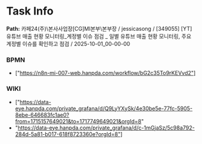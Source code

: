 # Task Info

**Path:** 카페24(주)\본사사업장\[CG]MI본부\본부장 / jessicasong / [349055] [YT] 유튜브 매출 현황 모니터링_계정별 이슈 점검 _ 일별 유튜브 매출 현황 모니터링, 주요 계정별 이슈를 확인하고 점검 / 2025-10-01_00-00-00

### BPMN
- ["https://n8n-mi-007-web.hanpda.com/workflow/bG2c35To9rKEVvd2"]

### WIKI
- ["https://data-eye.hanpda.com/private_grafana/d/Q9LyYXySk/4e30be5e-77fc-5905-8ebe-646683fc1ae0?from=1715157649021&to=1717749649021&orgId=8"
- "https://data-eye.hanpda.com/private_grafana/d/c-1mGjaSz/5c98a792-284d-5a81-b017-618f8723360e?orgId=8"]

